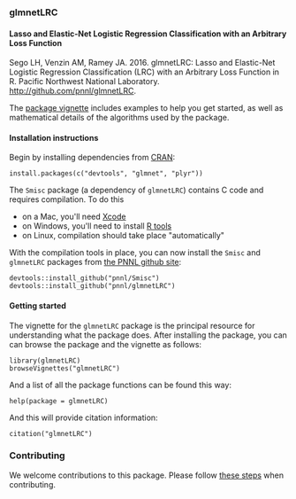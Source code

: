 ### glmnetLRC

#### Lasso and Elastic-Net Logistic Regression Classification with an Arbitrary Loss Function

Sego LH, Venzin AM, Ramey JA. 2016. glmnetLRC: Lasso and Elastic-Net Logistic Regression Classification (LRC) 
with an Arbitrary Loss Function in R. Pacific Northwest National Laboratory. http://github.com/pnnl/glmnetLRC.

The [package vignette](http://pnnl.github.io/glmnetLRC) includes examples to help you get started, as well as mathematical 
details of the algorithms used by the package.

#### Installation instructions

Begin by installing dependencies from [CRAN](http://cran.r-project.org):

    install.packages(c("devtools", "glmnet", "plyr"))

The `Smisc` package (a dependency of `glmnetLRC`) contains C code and requires compilation. To do this
* on a Mac, you'll need [Xcode](http://developer.apple.com/xcode/) 
* on Windows, you'll need to install [R tools](http://cran.r-project.org/bin/windows/Rtools/)
* on Linux, compilation should take place "automatically"

With the compilation tools in place, you can now install the `Smisc` and `glmnetLRC` packages
from [the PNNL github site](http://github.com/pnnl):

    devtools::install_github("pnnl/Smisc")
    devtools::install_github("pnnl/glmnetLRC")

#### Getting started

The vignette for the `glmnetLRC` package is the principal resource for understanding what the package does.  After installing
the package, you can can browse the package and the vignette as follows:

    library(glmnetLRC)
    browseVignettes("glmnetLRC")

And a list of all the package functions can be found this way:

    help(package = glmnetLRC)
    
And this will provide citation information:

    citation("glmnetLRC")

### Contributing

We welcome contributions to this package.  Please follow [these steps](http://pnnl.github.io/prepPackage) when contributing.
